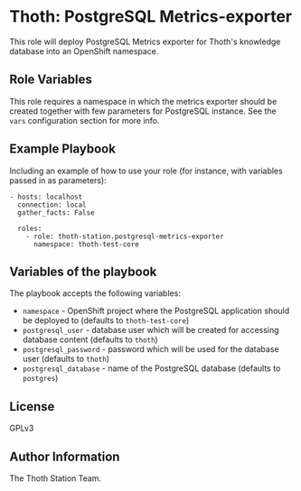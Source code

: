 Thoth: PostgreSQL Metrics-exporter
==================================

This role will deploy PostgreSQL Metrics exporter for Thoth's knowledge database into an OpenShift namespace.

Role Variables
--------------

This role requires a namespace in which the metrics exporter should be created together with few parameters for PostgreSQL instance. See the ``vars`` configuration section for more info.


Example Playbook
----------------

Including an example of how to use your role (for instance, with variables passed in as parameters):

    - hosts: localhost
      connection: local
      gather_facts: False

      roles:
        - role: thoth-station.postgresql-metrics-exporter
          namespace: thoth-test-core

Variables of the playbook
-------------------------

The playbook accepts the following variables:


* `namespace` - OpenShift project where the PostgreSQL application should be deployed to (defaults to `thoth-test-core`)
* `postgresql_user` - database user which will be created for accessing database content (defaults to `thoth`)
* `postgresql_password` - password which will be used for the database user (defaults to `thoth`)
* `postgresql_database` - name of the PostgreSQL database (defaults to `postgres`)


License
-------

GPLv3

Author Information
------------------

The Thoth Station Team.